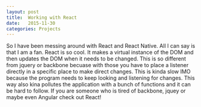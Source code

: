 ```yaml
---
layout: post
title:  Working with React
date:   2015-11-30
categories: Projects
---
```


So I have been messing around with React and React Native. All I can say is that I am a fan.
React is so cool. It makes a virtual instance of the DOM and then updates the DOM when it needs
to be changed. This is so different from jquery or backbone becuase with those you have to place 
a listener directly in a specific place to make direct changes. This is kinda slow IMO because the 
program needs to keep looking and listening for changes. This way also kina pollutes the application with a bunch of functions and it can be hard to follow. If you are someone who is tired of backbone, jquey or maybe even Angular check out React!
